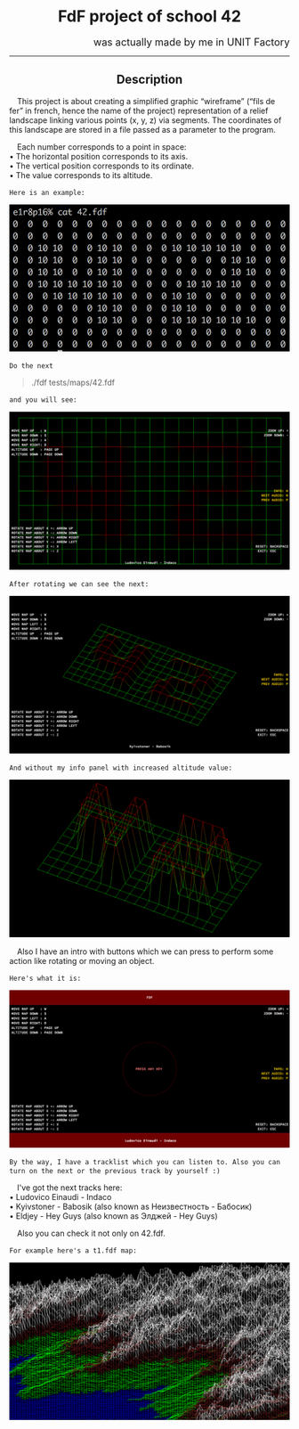 <h1 align="center">FdF project of school 42</h1>
<div align="right" style="font-size: 18px">was actually made by me in UNIT Factory</div>
<hr>
<h2 align="center">Description</h2>
  
&emsp;This project is about creating a simplified graphic “wireframe” (“fils de fer” in french, hence the name of the project) representation of a relief landscape linking various points (x, y, z) via segments. The coordinates of this landscape are stored in a file passed as a parameter to the program.  
  
&emsp;Each number corresponds to a point in space:  
• The horizontal position corresponds to its axis.  
• The vertical position corresponds to its ordinate.  
• The value corresponds to its altitude.  

	Here is an example:  

![Picture](https://github.com/ZeTRoY/fdf/blob/master/Images/Screen%20Shot%202018-07-28%20at%2021.45.18.png)
  

	Do the next

>./fdf tests/maps/42.fdf
  
	and you will see:

![Picture](https://github.com/ZeTRoY/fdf/blob/master/Images/Screen%20Shot%202018-07-28%20at%2021.33.44.png)
  

	After rotating we can see the next:

![Picture](https://github.com/ZeTRoY/fdf/blob/master/Images/Screen%20Shot%202018-07-28%20at%2021.35.45.png)
  

	And without my info panel with increased altitude value:

![Picture](https://github.com/ZeTRoY/fdf/blob/master/Images/Screen%20Shot%202018-07-28%20at%2021.36.24.png)
  

&emsp;Also I have an intro with buttons which we can press to perform some action like rotating or moving an object.  
  
	Here's what it is:

![Picture](https://github.com/ZeTRoY/fdf/blob/master/Images/Screen%20Shot%202018-07-28%20at%2021.34.54.png)
  

	By the way, I have a tracklist which you can listen to. Also you can turn on the next or the previous track by yourself :)

&emsp;I've got the next tracks here:  
• Ludovico Einaudi - Indaco  
• Kyivstoner - Babosik (also known as Неизвестность - Бабосик)  
• Eldjey - Hey Guys (also known as Элджей - Hey Guys)  

&emsp;Also you can check it not only on 42.fdf.  
  
	For example here's a t1.fdf map:

![Picture](https://github.com/ZeTRoY/fdf/blob/master/Images/Screen%20Shot%202018-07-28%20at%2021.39.30.png)